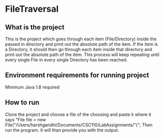 # FileTraversal

## What is the project
This is the project which goes through each item (File/Directory) inside the passed in directory and print out
the absolute path of the item. If the item is a Directory, it should then go through each item inside that
directory and print out the absolute path of the item. This process will keep repeating until every single
File in every single Directory has been reached. 

## Environment requirements for running project
Minimum Java 1.8 required

## How to run
Clone the project and choose a file of the choosing and paste it where it says "File file = new File("/Users/harshgandhi/Documents/CSC110/LabAssignments/")";
Then run the program. It will than provide you with the output. 


